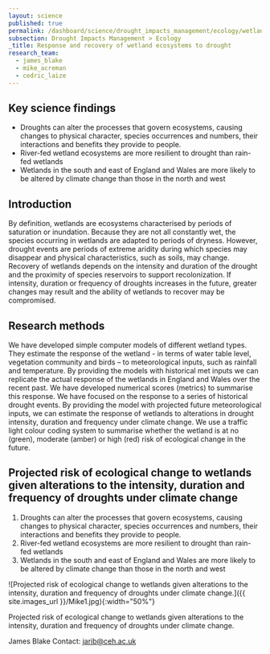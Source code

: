 ```yaml
---
layout: science
published: true
permalink: /dashboard/science/drought_impacts_management/ecology/wetlands/
subsection: Drought Impacts Management > Ecology
_title: Response and recovery of wetland ecosystems to drought
research_team:
  - james_blake
  - mike_acreman
  - cedric_laize
---
```


## Key science findings

* Droughts can alter the processes that govern ecosystems, causing changes to physical character, species occurrences and numbers, their interactions and benefits they provide to people.
* River-fed wetland ecosystems are more resilient to drought than rain-fed wetlands
* Wetlands in the south and east of England and Wales are more likely to be altered by climate change than those in the north and west

## Introduction

By definition, wetlands are ecosystems characterised by periods of saturation or inundation. Because they are not all constantly wet, the species occurring in wetlands are adapted to periods of dryness. However, drought events are periods of extreme aridity during which species may disappear and physical characteristics, such as soils, may change. Recovery of wetlands depends on the intensity and duration of the drought and the proximity of species reservoirs to support recolonization. If intensity, duration or frequency of droughts increases in the future, greater changes may result and the ability of wetlands to recover may be compromised.

## Research methods

We have developed simple computer models of different wetland types. They estimate the response of the wetland - in terms of water table level, vegetation community and birds – to meteorological inputs, such as rainfall and temperature. By providing the models with historical met inputs we can replicate the actual response of the wetlands in England and Wales over the recent past. We have developed numerical scores (metrics) to summarise this response. We have focused on the response to a series of historical drought events. By providing the model with projected future meteorological inputs, we can estimate the response of wetlands to alterations in drought intensity, duration and frequency under climate change. We use a traffic light colour coding system to summarise whether the wetland is at no (green), moderate (amber) or high (red) risk of ecological change in the future.

## Projected risk of ecological change to wetlands given alterations to the intensity, duration and frequency of droughts under climate change

1. Droughts can alter the processes that govern ecosystems, causing changes to physical character, species occurrences and numbers, their interactions and benefits they provide to people.
2. River-fed wetland ecosystems are more resilient to drought than rain-fed wetlands
3. Wetlands in the south and east of England and Wales are more likely to be altered by climate change than those in the north and west

![Projected risk of ecological change to wetlands given alterations to the intensity, duration and frequency of droughts under climate change.]({{ site.images_url }}/Mike1.jpg){:width="50%"}

Projected risk of ecological change to wetlands given alterations to the intensity, duration and frequency of droughts under climate change.

James Blake Contact: jarib@ceh.ac.uk
